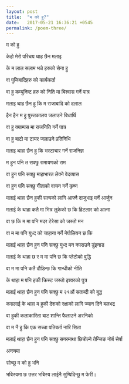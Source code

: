 ```yaml
---
layout: post
title:  "म को हु?"
date:   2017-05-21 16:36:21 +0545
permalink: /poem-three/
---
```


म को हु

केहो मेरो परिचय थाह छैन मलाइ


के म लाल सलाम भन्ने हरुको सेना हु

वा पुजिबादिहरु को कार्यकर्ता

वा हु कम्युनिष्ट हरु को निति मा बिश्वास गर्ने पात्र

मलाइ थाह छैन हु कि म राजाबादि को दलाल


हैन हैन म हु पुस्तकालय जलाउने बिधार्थि

वा हु क्याम्पस मा राजनिति गर्ने पात्र

वा हु बाटो मा टायर जलाउने प्रतिनिधि

मलाइ थाहा छैन हु कि भस्टाचार गर्ने राजनिज्ञ


म हुन पनि त सक्छु रामायणको राम

वा हुन पनि सक्छु माहाभारत लेक्ने वेदव्यास

वा हुन पनि सक्छु गीताको वाचन गर्ने कृष्ण

मलाई थाहा छैन हुकी सत्यको लागि आफ्नै दाजुभाइ मर्ने आर्जुन


मलाई के थाहा कतै मा भित्र लुकेको छ कि हिटलार को आत्मा

वा छ कि म मा पनि मदर टेरेसा को जस्तो मन

वा म मा पनि युध्द को चाहाना गर्ने नेपोलियन छ कि

मलाई थाहा छैन हुन पनि सक्छु युध्द मन नपराउने डुंइनाड


मलाई के थाहा छ र म मा पनि छ कि प्लेटोको वुद्धि

वा म मा पनि कतै दौडिन्छ कि गान्धीको नीति

के थाहा म पनि हकी क्रिस्ट जस्तो इश्वरको पुत्र

मलाई थाहा छैन हुन पनि सक्छु म २१औं सताब्दी को बुद्ध


कसलाई के थाहा म हुकी देशको रक्षाको लागि ज्यान दिने बलभद्र

वा हुकी कलाकारिता बाट शान्ति फैलाउने अरनिको

वा म नै हु कि एक सच्चा पतिबर्ता नारि सिता

मलाई थाहा छैन हुन पनि सक्छु सगरमाथा छिचोल्ने तेन्जिङ नोर्ब सेर्पा


अन्त्यमा

सोच्छु म को हु भनि

भबिस्यमा छ उत्तर भबिस्य लाईनै सुम्पिदिन्छु म फेरी।
